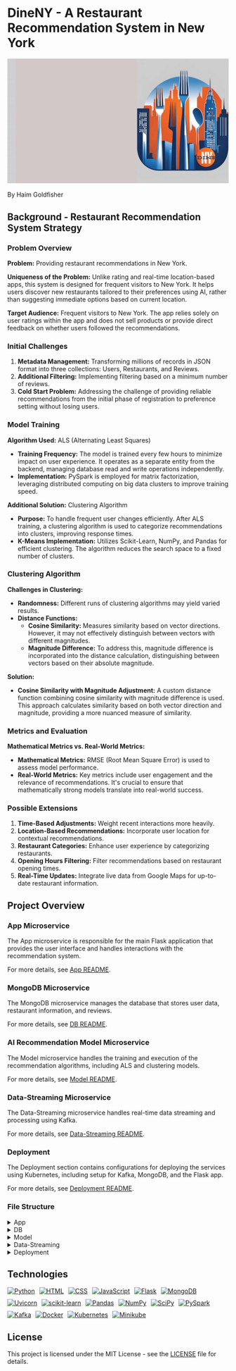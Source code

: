 # DineNY - A Restaurant Recommendation System in New York

<img src="App/static/imgs/animation.gif" alt="Animated GIF" width="600">


By Haim Goldfisher

## Background - Restaurant Recommendation System Strategy

### Problem Overview

**Problem:** Providing restaurant recommendations in New York.

**Uniqueness of the Problem:** Unlike rating and real-time location-based apps, this system is designed for frequent visitors to New York. It helps users discover new restaurants tailored to their preferences using AI, rather than suggesting immediate options based on current location. 

**Target Audience:** Frequent visitors to New York. The app relies solely on user ratings within the app and does not sell products or provide direct feedback on whether users followed the recommendations.

### Initial Challenges

1. **Metadata Management:** Transforming millions of records in JSON format into three collections: Users, Restaurants, and Reviews.
2. **Additional Filtering:** Implementing filtering based on a minimum number of reviews.
3. **Cold Start Problem:** Addressing the challenge of providing reliable recommendations from the initial phase of registration to preference setting without losing users.

### Model Training

**Algorithm Used:** ALS (Alternating Least Squares)
- **Training Frequency:** The model is trained every few hours to minimize impact on user experience. It operates as a separate entity from the backend, managing database read and write operations independently.
- **Implementation:** PySpark is employed for matrix factorization, leveraging distributed computing on big data clusters to improve training speed.

**Additional Solution:** Clustering Algorithm
- **Purpose:** To handle frequent user changes efficiently. After ALS training, a clustering algorithm is used to categorize recommendations into clusters, improving response times.
- **K-Means Implementation:** Utilizes Scikit-Learn, NumPy, and Pandas for efficient clustering. The algorithm reduces the search space to a fixed number of clusters.

### Clustering Algorithm

**Challenges in Clustering:**

- **Randomness:** Different runs of clustering algorithms may yield varied results.
- **Distance Functions:**
  - **Cosine Similarity:** Measures similarity based on vector directions. However, it may not effectively distinguish between vectors with different magnitudes.
  - **Magnitude Difference:** To address this, magnitude difference is incorporated into the distance calculation, distinguishing between vectors based on their absolute magnitude.

**Solution:**
- **Cosine Similarity with Magnitude Adjustment:** A custom distance function combining cosine similarity with magnitude difference is used. This approach calculates similarity based on both vector direction and magnitude, providing a more nuanced measure of similarity.

### Metrics and Evaluation

**Mathematical Metrics vs. Real-World Metrics:**
- **Mathematical Metrics:** RMSE (Root Mean Square Error) is used to assess model performance.
- **Real-World Metrics:** Key metrics include user engagement and the relevance of recommendations. It's crucial to ensure that mathematically strong models translate into real-world success.

### Possible Extensions

1. **Time-Based Adjustments:** Weight recent interactions more heavily.
2. **Location-Based Recommendations:** Incorporate user location for contextual recommendations.
3. **Restaurant Categories:** Enhance user experience by categorizing restaurants.
4. **Opening Hours Filtering:** Filter recommendations based on restaurant opening times.
5. **Real-Time Updates:** Integrate live data from Google Maps for up-to-date restaurant information.


## Project Overview

### App Microservice

The App microservice is responsible for the main Flask application that provides the user interface and handles interactions with the recommendation system.

For more details, see [App README](App/README.md).

### MongoDB Microservice

The MongoDB microservice manages the database that stores user data, restaurant information, and reviews.

For more details, see [DB README](DB/README.md).

### AI Recommendation Model Microservice

The Model microservice handles the training and execution of the recommendation algorithms, including ALS and clustering models.

For more details, see [Model README](Model/README.md).

### Data-Streaming Microservice

The Data-Streaming microservice handles real-time data streaming and processing using Kafka.

For more details, see [Data-Streaming README](Data-Streaming/README.md).

### Deployment

The Deployment section contains configurations for deploying the services using Kubernetes, including setup for Kafka, MongoDB, and the Flask app.

For more details, see [Deployment README](Deployment/README.md).

### File Structure

<details>
<summary>App</summary>

  - `Dockerfile`: Dockerfile for the Flask application.
  - `__pycache__`: Compiled Python files.
  - `clustering_utils.py`: Utilities for clustering operations.
  - `requirements.txt`: Python dependencies for the Flask application.
  - `templates`: HTML templates for the Flask application.
  - `app.py`: Main Flask application script.
  - `get_cluster.py`: Script for generating clusters.
  - `static`: Static files such as CSS and JavaScript.

For more details, see [App README](App/README.md).

</details>

<details>
<summary>DB</summary>

  - `Dockerfile`: Dockerfile for the database setup.
  - `README.md`: Documentation for the database.
  - `data-cleaning`: Scripts for data cleaning.
  - `dump`: Database dump files.
  - `get_img.py`: Script for retrieving images.
  - `restore.sh`: Script for restoring the database.

For more details, see [DB README](DB/README.md).

</details>

<details>
<summary>Model</summary>

  - `Dockerfile`: Dockerfile for the model training environment.
  - `__pycache__`: Compiled Python files.
  - `clus_counter.py`: Script for counting clusters.
  - `clustering_training.py`: Script for training the clustering model.
  - `model.py`: Script for the ALS model.
  - `README.md`: Documentation for the model training.
  - `als_training.py`: Script for training the ALS model.
  - `clus_test.py`: Script for testing clustering.
  - `dists.py`: Script for distance functions used in clustering.
  - `requirements.txt`: Python dependencies for model training.

For more details, see [Model README](Model/README.md).

</details>

<details>
<summary>Data-Streaming</summary>

  - `Dockerfile`: Dockerfile for the data streaming service.
  - `README.md`: Documentation for the data streaming service.
  - `kafka_consumer.py`: Kafka consumer script.
  - `requirements.txt`: Python dependencies for the data streaming service.

For more details, see [Data-Streaming README](Data-Streaming/README.md).

</details>

<details>
<summary>Deployment</summary>

  - `README.md`: Documentation for deployment.
  - `deploy.sh`: Deployment script.
  - `kafka-consumer-deployment.yaml`: Kubernetes deployment configuration for Kafka consumer.
  - `mongo-service.yaml`: Kubernetes service configuration for MongoDB.
  - `kafka-deployment.yaml`: Kubernetes deployment configuration for Kafka.
  - `recommendation-model-deployment.yaml`: Kubernetes deployment configuration for the recommendation model.
  - `flask-app-deployment.yaml`: Kubernetes deployment configuration for the Flask app.
  - `kafka-service.yaml`: Kubernetes service configuration for Kafka.
  - `recommendation-model-service.yaml`: Kubernetes service configuration for the recommendation model.
  - `flask-app-service.yaml`: Kubernetes service configuration for the Flask app.
  - `mongo-deployment.yaml`: Kubernetes deployment configuration for MongoDB.
  - `zookeeper-deployment.yaml`: Kubernetes deployment configuration for Zookeeper.
  - `zookeeper-service.yaml`: Kubernetes service configuration for Zookeeper.

For more details, see [Deployment README](Deployment/README.md).

</details>

## Technologies

<div style="display: flex; flex-wrap: wrap; gap: 10px; align-items: center;">

  <a href="https://www.python.org/" target="_blank" title="Python">
    <img src="https://www.svgrepo.com/show/376344/python.svg" alt="Python" width="80"/>
  </a>

  <a href="https://developer.mozilla.org/en-US/docs/Web/HTML" target="_blank" title="HTML">
    <img src="https://cdn.iconscout.com/icon/premium/png-256-thumb/html-2752158-2284975.png?f=webp&w=256" alt="HTML" width="80"/>
  </a>

  <a href="https://developer.mozilla.org/en-US/docs/Web/CSS" target="_blank" title="CSS">
    <img src="https://uxwing.com/wp-content/themes/uxwing/download/brands-and-social-media/css-icon.png" alt="CSS" width="80"/>
  </a>

  <a href="https://developer.mozilla.org/en-US/docs/Web/JavaScript" target="_blank" title="JavaScript">
    <img src="https://cdn.worldvectorlogo.com/logos/javascript-1.svg" alt="JavaScript" width="80"/>
  </a>

  <a href="https://flask.palletsprojects.com/" target="_blank" title="Flask">
    <img src="https://external-preview.redd.it/n9EWl-GXdiaYYVOhB3Dy1hT69l0v8KfPnDVeqDQ6ANE.jpg?width=640&crop=smart&auto=webp&s=2d2869322e0dc4ca537a9b71295e4e9f1b3e9a58" alt="Flask" width="80"/>
  </a>

  <a href="https://www.mongodb.com/" target="_blank" title="MongoDB">
    <img src="https://www.svgrepo.com/show/331488/mongodb.svg" alt="MongoDB" width="80"/>
  </a>

  <a href="https://www.uvicorn.org/" target="_blank" title="Uvicorn">
    <img src="https://www.uvicorn.org/uvicorn.png" alt="Uvicorn" width="80"/>
  </a>

  <a href="https://scikit-learn.org/" target="_blank" title="Scikit-Learn">
    <img src="https://seeklogo.com/images/S/scikit-learn-logo-8766D07E2E-seeklogo.com.png" alt="scikit-learn" width="80"/>
  </a>

  <a href="https://pandas.pydata.org/" target="_blank" title="Pandas">
    <img src="https://pandas.pydata.org/docs/_static/pandas.svg" alt="Pandas" width="80"/>
  </a>

  <a href="https://numpy.org/" target="_blank" title="NumPy">
    <img src="https://numpy.org/images/logo.svg" alt="NumPy" width="80"/>
  </a>

  <a href="https://scipy.org/" target="_blank" title="SciPy">
    <img src="https://miro.medium.com/v2/resize:fit:300/1*QfoEbdmoC1fJcRSnaQmtRg.png" alt="SciPy" width="80"/>
  </a>

  <a href="https://spark.apache.org/" target="_blank" title="PySpark">
    <img src="https://spark.apache.org/images/spark-logo-trademark.png" alt="PySpark" width="80"/>
  </a>

  <a href="https://kafka.apache.org/" target="_blank" title="Kafka">
    <img src="https://cdn.prod.website-files.com/62038ffc9cd2db4558e3c7b7/623b44a1913c46041e39c836_kafka.svg" alt="Kafka" width="80"/>
  </a>

  <a href="https://www.docker.com/" target="_blank" title="Docker">
    <img src="https://www.svgrepo.com/show/331370/docker.svg" alt="Docker" width="80"/>
  </a>

  <a href="https://kubernetes.io/" target="_blank" title="Kubernetes">
    <img src="https://logos-world.net/wp-content/uploads/2023/06/Kubernetes-Symbol.png" alt="Kubernetes" width="80"/>
  </a>

  <a href="https://minikube.sigs.k8s.io/" target="_blank" title="Minikube">
    <img src="https://cdn.prod.website-files.com/64196dbe03e13c204de1b1c8/64773f546a9ff7246f6a73f0_80-image-2.png" alt="Minikube" width="80"/>
  </a>

</div>

## License

This project is licensed under the MIT License - see the [LICENSE](LICENSE) file for details.
